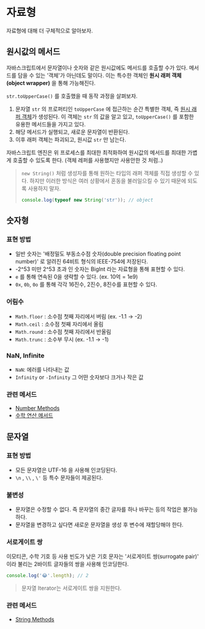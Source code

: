 # 자료형

자료형에 대해 더 구체적으로 알아보자.

## 원시값의 메서드

자바스크립트에서 문자열이나 숫자와 같은 원시값에도 메서드를 호출할 수가 있다. 메서드를 담을 수 있는 '객체'가 아닌데도 말이다. 이는 특수한 객체인 **원시 래퍼 객체(object wrapper)** 을 통해 가능해진다.

`str.toUpperCase()` 를 호출했을 때 동작 과정을 살펴보자.

1. 문자열 `str` 의 프로퍼티인 `toUpperCase` 에 접근하는 순간 특별한 객체, 즉 <u>원시 래퍼 객체</u>가 생성된다. 이 객체는 `str` 의 값을 알고 있고, `toUpperCase()` 를 포함한 유용한 메서드들을 가지고 있다.
2. 해당 메서드가 실행되고, 새로운 문자열이 반환된다.
3. 이후 래퍼 객체는 파괴되고, 원시값 `str` 만 남는다.

자바스크립트 엔진은 위 프로세스를 최대한 최적화하여 원시값의 메서드를 최대한 가볍게 호출할 수 있도록 한다. (객체 레퍼를 사용했지만 사용안한 것 처럼..)

> `new String()` 처럼 생성자를 통해 원하는 타입의 래퍼 객체를 직접 생성할 수 있다. 하지만 이러한 방식은 여러 상황에서 혼동을 불러일으킬 수 있기 때문에 되도록 사용하지 말자.
>
> ```js
> console.log(typeof new String('str')); // object
> ```

## 숫자형

### 표현 방법

- 일반 숫자는 '배정밀도 부동소수점 숫자(double precision floating point number)' 로 알려진 64비트 형식의 IEEE-754에 저장된다.
- -2^53 미만 2^53 초과 인 숫자는 BigInt 라는 자료형을 통해 표현할 수 있다.
- `e` 를 통해 연속된 0을 생략할 수 있다. (ex. 10억 = 1e9)
- `0x`, `0b`, `0o` 를 통해 각각 16진수, 2진수, 8진수를 표현할 수 있다.

### 어림수

- `Math.floor` : 소수점 첫째 자리에서 버림 (ex. -1.1 -> -2)
- `Math.ceil` : 소수점 첫째 자리에서 올림
- `Math.round` : 소수점 첫째 자리에서 반올림
- `Math.trunc` : 소수부 무시 (ex. -1.1 -> -1)

### NaN, Infinite

- `NaN`: 에러를 나타내는 값
- `Infinity` or `-Infinity` 그 어떤 숫자보다 크거나 작은 값

### 관련 메서드

- [Number Methods]()
- [수학 연산 메서드](https://developer.mozilla.org/en-US/docs/Web/JavaScript/Reference/Global_Objects/Math)

## 문자열

### 표현 방법

- 모든 문자열은 UTF-16 을 사용해 인코딩된다.
- `\n` , `\\` , `\'` 등 특수 문자들이 제공된다.

### 불변성

- 문자열은 수정할 수 없다. 즉 문자열의 중간 글자를 하나 바꾸는 등의 작업은 불가능하다.
- 문자열을 변경하고 싶다면 새로운 문자열을 생성 후 변수에 재할당해야 한다.

### 서로게이트 쌍

이모티콘, 수학 기호 등 사용 빈도가 낮은 기호 문자는 '서로게이트 쌍(surrogate pair)' 이라 불리는 2바이트 글자들의 쌍을 사용해 인코딩한다.

```js
console.log('😂'.length); // 2
```

> 문자열 Iterator는 서로게이트 쌍을 지원한다.

### 관련 메서드

- [String Methods]()
